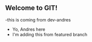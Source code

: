 ## Welcome to GIT!

-this is coming from dev-andres

- Yo, Andres here
- I'm adding this from featured branch
